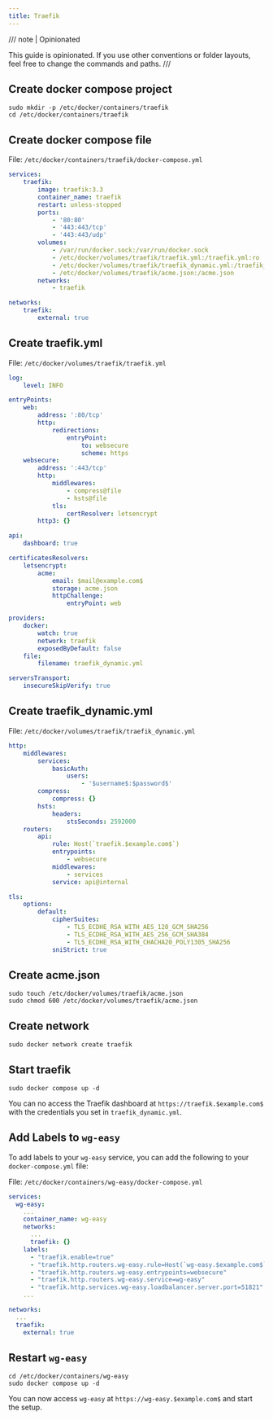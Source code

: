 ```yaml
---
title: Traefik
---
```


/// note | Opinionated

This guide is opinionated. If you use other conventions or folder layouts, feel free to change the commands and paths.
///

## Create docker compose project

```shell
sudo mkdir -p /etc/docker/containers/traefik
cd /etc/docker/containers/traefik
```

## Create docker compose file

File: `/etc/docker/containers/traefik/docker-compose.yml`

```yaml
services:
    traefik:
        image: traefik:3.3
        container_name: traefik
        restart: unless-stopped
        ports:
            - '80:80'
            - '443:443/tcp'
            - '443:443/udp'
        volumes:
            - /var/run/docker.sock:/var/run/docker.sock
            - /etc/docker/volumes/traefik/traefik.yml:/traefik.yml:ro
            - /etc/docker/volumes/traefik/traefik_dynamic.yml:/traefik_dynamic.yml:ro
            - /etc/docker/volumes/traefik/acme.json:/acme.json
        networks:
            - traefik

networks:
    traefik:
        external: true
```

## Create traefik.yml

File: `/etc/docker/volumes/traefik/traefik.yml`

```yaml
log:
    level: INFO

entryPoints:
    web:
        address: ':80/tcp'
        http:
            redirections:
                entryPoint:
                    to: websecure
                    scheme: https
    websecure:
        address: ':443/tcp'
        http:
            middlewares:
                - compress@file
                - hsts@file
            tls:
                certResolver: letsencrypt
        http3: {}

api:
    dashboard: true

certificatesResolvers:
    letsencrypt:
        acme:
            email: $mail@example.com$
            storage: acme.json
            httpChallenge:
                entryPoint: web

providers:
    docker:
        watch: true
        network: traefik
        exposedByDefault: false
    file:
        filename: traefik_dynamic.yml

serversTransport:
    insecureSkipVerify: true
```

## Create traefik_dynamic.yml

File: `/etc/docker/volumes/traefik/traefik_dynamic.yml`

```yaml
http:
    middlewares:
        services:
            basicAuth:
                users:
                    - '$username$:$password$'
        compress:
            compress: {}
        hsts:
            headers:
                stsSeconds: 2592000
    routers:
        api:
            rule: Host(`traefik.$example.com$`)
            entrypoints:
                - websecure
            middlewares:
                - services
            service: api@internal

tls:
    options:
        default:
            cipherSuites:
                - TLS_ECDHE_RSA_WITH_AES_128_GCM_SHA256
                - TLS_ECDHE_RSA_WITH_AES_256_GCM_SHA384
                - TLS_ECDHE_RSA_WITH_CHACHA20_POLY1305_SHA256
            sniStrict: true
```

## Create acme.json

```shell
sudo touch /etc/docker/volumes/traefik/acme.json
sudo chmod 600 /etc/docker/volumes/traefik/acme.json
```

## Create network

```shell
sudo docker network create traefik
```

## Start traefik

```shell
sudo docker compose up -d
```

You can no access the Traefik dashboard at `https://traefik.$example.com$` with the credentials you set in `traefik_dynamic.yml`.

## Add Labels to `wg-easy`

To add labels to your `wg-easy` service, you can add the following to your `docker-compose.yml` file:

File: `/etc/docker/containers/wg-easy/docker-compose.yml`

```yaml
services:
  wg-easy:
    ...
    container_name: wg-easy
    networks:
      ...
      traefik: {}
    labels:
      - "traefik.enable=true"
      - "traefik.http.routers.wg-easy.rule=Host(`wg-easy.$example.com$`)"
      - "traefik.http.routers.wg-easy.entrypoints=websecure"
      - "traefik.http.routers.wg-easy.service=wg-easy"
      - "traefik.http.services.wg-easy.loadbalancer.server.port=51821"
    ...

networks:
  ...
  traefik:
    external: true
```

## Restart `wg-easy`

```shell
cd /etc/docker/containers/wg-easy
sudo docker compose up -d
```

You can now access `wg-easy` at `https://wg-easy.$example.com$` and start the setup.
